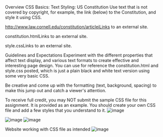 Overview
CSS Basics: Text Styling: US Constitution
Use text that is not covered by copyright, for example, the link (below) to the Constitution, and style it using CSS.

http://www.law.cornell.edu/constitution/articleiLinks to an external site.

 

constitution.htmlLinks to an external site.

style.cssLinks to an external site.

Guidelines and Expectations
Experiment with the different properties that affect text display, and various text formats to create effective and interesting page design. You can use for reference the constitution.html and style.css posted, which is just a plain black and white text version using some very basic CSS.

Be creative and come up with the formatting (text, background, spacing) to make this jump out and catch a viewer's attention.

To receive full credit, you may NOT submit the sample CSS file for this assignment. It is provided as an example. You should create your own CSS file and add a few styles that you understand to it.
![image](https://github.com/user-attachments/assets/60462373-73a7-443d-bf0b-eaf95671e867)

![image](https://github.com/user-attachments/assets/aa96ae95-bc13-47c6-8df5-676498b3a8a0)
![image](https://github.com/user-attachments/assets/8e046a77-1961-4ccc-af56-8f0989a141ce)

Website working with CSS file as intended
![image](https://github.com/user-attachments/assets/a20f15b6-f3f6-4581-95ed-c1ed2c0248f8)

